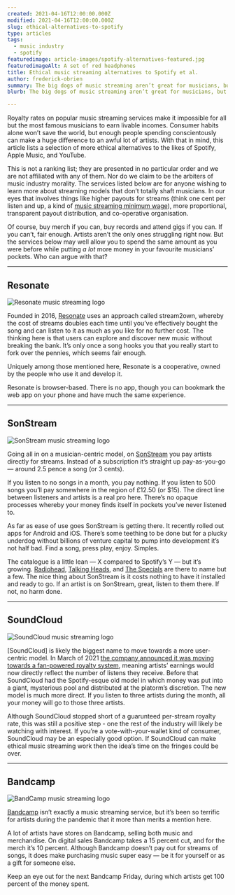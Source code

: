```yaml
---
created: 2021-04-16T12:00:00.000Z
modified: 2021-04-16T12:00:00.000Z
slug: ethical-alternatives-to-spotify
type: articles
tags:
  - music industry
  - spotify
featuredimage: article-images/spotify-alternatives-featured.jpg
featuredimageAlt: A set of red headphones
title: Ethical music streaming alternatives to Spotify et al.
author: frederick-obrien
summary: The big dogs of music streaming aren’t great for musicians, but there are other options out there. Here are services putting artists first (or at least, not dead last)
blurb: The big dogs of music streaming aren’t great for musicians, but there are other options out there. Here are services putting first (or at least, not dead last).

---
```


Royalty rates on popular music streaming services make it impossible for all but the most famous musicians to earn livable incomes. Consumer habits alone won’t save the world, but enough people spending conscientously can make a huge difference to an awful lot of artists. With that in mind, this article lists a selection of more ethical alternatives to the likes of Spotify, Apple Music, and YouTube.

This is not a ranking list; they are presented in no particular order and we are not affiliated with any of them. Nor do we claim to be the arbiters of music industry morality. The services listed below are for anyone wishing to learn more about streaming models that don’t totally shaft musicians. In our eyes that involves things like higher payouts for streams (think one cent per listen and up, a kind of [music streaming minimum wage](/articles/what-would-a-music-streaming-minimum-wage-look-like/)), more proportional, transparent payout distribution, and co-operative organisation.

Of course, buy merch if you can, buy records and attend gigs if you can. If you can’t, fair enough. Artists aren’t the only ones struggling right now. But the services below may well allow you to spend the same amount as you were before while putting _a lot_ more money in your favourite musicians’ pockets. Who can argue with that?

-----

## Resonate

![Resonate music streaming logo](article-images/spotify-alternatives-resonate.png "Resonate logo")

Founded in 2016, [Resonate](https://resonate.is/) uses an approach called stream2own, whereby the cost of streams doubles each time until you’ve effectively bought the song and can listen to it as much as you like for no further cost. The thinking here is that users can explore and discover new music without breaking the bank. It’s only once a song hooks you that you really start to fork over the pennies, which seems fair enough.

Uniquely among those mentioned here, Resonate is a cooperative, owned by the people who use it and develop it.

Resonate is browser-based. There is no app, though you can bookmark the web app on your phone and have much the same experience.

-----

## SonStream

![SonStream music streaming logo](article-images/spotify-alternatives-sonstream.png "SonStream logo")

Going all in on a musician-centric model, on [SonStream](https://resonate.is/) you pay artists directly for streams. Instead of a subscription it’s straight up pay-as-you-go — around 2.5 pence a song (or 3 cents).

If you listen to no songs in a month, you pay nothing. If you listen to 500 songs you’ll pay somewhere in the region of £12.50 (or $15). The direct line between listeners and artists is a real pro here. There’s no opaque processes whereby your money finds itself in pockets you’ve never listened to.

As far as ease of use goes SonStream is getting there. It recently rolled out apps for Android and iOS. There’s some teething to be done but for a plucky underdog without billions of venture capital to pump into development it’s not half bad. Find a song, press play, enjoy. Simples.

The catalogue is a little lean — X compared to Spotify’s Y — but it’s growing. [Radiohead](/reviews/radiohead-ok-computer/), [Talking Heads](/reviews/talking-heads-remain-in-light/), and [The Specials](/reviews/the-specials-the-specials/) are there to name but a few. The nice thing about SonStream is it costs nothing to have it installed and ready to go. If an artist is on SonStream, great, listen to them there. If not, no harm done.

-----

## SoundCloud

![SoundCloud music streaming logo](article-images/spotify-alternatives-soundcloud.png "SoundCloud logo")

[SoundCloud] is likely the biggest name to move towards a more user-centric model. In March of 2021 [the company announced it was moving towards a fan-powered royalty system](https://www.theverge.com/2021/3/2/22309090/soundcloud-artist-stream-pay-listener-fan-royalties), meaning artists’ earnings would now directly reflect the number of listens they receive. Before that SoundCloud had the Spotify-esque old model in which money was put into a giant, mysterious pool and distributed at the platorm’s discretion. The new model is much more direct. If you listen to three artists during the month, all your money will go to those three artists.

Although SoundCloud stopped short of a guarunteed per-stream royalty rate, this was still a positive step - one the rest of the industry will likely be watching with interest. If you’re a vote-with-your-wallet kind of consumer, SoundCloud may be an especially good option. If SoundCloud can make ethical music streaming work then the idea’s time on the fringes could be over.

-----

## Bandcamp

![BandCamp music streaming logo](article-images/spotify-alternatives-bandcamp.png "BandCamp logo")

[Bandcamp](https://bandcamp.com/) isn’t exactly a music streaming service, but it’s been so terrific for artists during the pandemic that it more than merits a mention here.

A lot of artists have stores on Bandcamp, selling both music and merchandise. On digital sales Bandcamp takes a 15 percent cut, and for the merch it’s 10 percent. Although Bandcamp doesn’t pay out for streams of songs, it does make purchasing music super easy — be it for yourself or as a gift for someone else.

Keep an eye out for the next Bandcamp Friday, during which artists get 100 percent of the money spent.